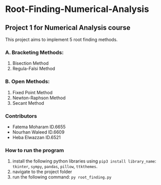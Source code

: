 # Root-Finding-Numerical-Analysis
## Project 1 for Numerical Analysis course
This project aims to implement 5 root finding methods.
### A. Bracketing Methods:
1. Bisection Method
2. Regula-Falsi Method
### B. Open Methods:
1. Fixed Point Method 
2. Newton-Raphson Method
3. Secant Method

### Contributors
- Fatema Moharam ID.6655
- Nourhan Waleed ID.6609
- Heba Elwazzan ID.6521

### How to run the program
1. install the following python libraries using `pip3 install library_name`:
`tkinter`, 
`sympy`, 
`pandas`, 
`pillow`, 
`ttkthemes`.
2. navigate to the project folder
3. run the following command: `py root_finding.py`
